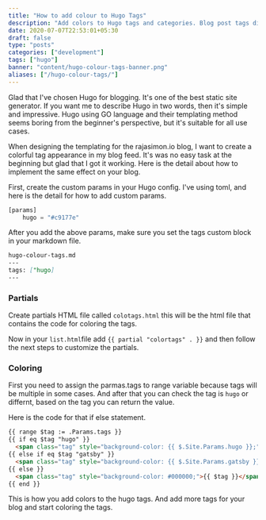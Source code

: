 ```yaml
---
title: "How to add colour to Hugo Tags"
description: "Add colors to Hugo tags and categories. Blog post tags differnt color for each tag."
date: 2020-07-07T22:53:01+05:30
draft: false
type: "posts"
categories: ["development"]
tags: ["hugo"]
banner: "content/hugo-colour-tags-banner.png"
aliases: ["/hugo-colour-tags/"]
---
```


Glad that I've chosen Hugo for blogging. It's one of the best static site generator. If you want me to describe Hugo in two words, then it's simple and impressive. Hugo using GO language and their templating method seems boring from the beginner's perspective, but it's suitable for all use cases. 

 When designing the templating for the rajasimon.io blog, I want to create a colorful tag appearance in my blog feed. It's was no easy task at the beginning but glad that I got it working. Here is the detail about how to implement the same effect on your blog. 

First, create the custom params in your Hugo config. I've using toml, and here is the detail for how to add custom params. 

```python
[params]
    hugo = "#c9177e"
```

After you add the above params, make sure you set the tags custom block in your markdown file. 

```markdown
hugo-colour-tags.md
---
tags: ["hugo]
---
```

### Partials

Create partials HTML file called `colotags.html` this will be the html file that contains the code for coloring the tags.

Now in your `list.html`file add `{{ partial "colortags" . }}` and then follow the next steps to customize the partials.

### Coloring

First you need to assign the parmas.tags to range variable because tags will be multiple in some cases. And after that you can check the tag is `hugo` or differnt, based on the tag you can return the value. 

Here is the code for that if else statement. 

```html
{{ range $tag := .Params.tags }}
{{ if eq $tag "hugo" }}
  <span class="tag" style="background-color: {{ $.Site.Params.hugo }};">{{ $tag }}</span>
{{ else if eq $tag "gatsby" }}
  <span class="tag" style="background-color: {{ $.Site.Params.gatsby }};">{{ $tag }}</span>
{{ else }}
  <span class="tag" style="background-color: #000000;">{{ $tag }}</span> 
{{ end }}
```

This is how you add colors to the hugo tags. And add more tags for your blog and start coloring the tags. 